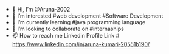 - 👋 Hi, I’m @Aruna-2002
- 👀 I’m interested #web development #Software Development
- 🌱 I’m currently learning #java programming language
- 💞️ I’m looking to collaborate on #internaships
- 📫 How to reach me Linkedin Profile Link # https://www.linkedin.com/in/aruna-kumari-20551b190/

<!---
Aruna-1947/Aruna-1947 is a ✨ special ✨ repository because its `README.md` (this file) appears on your GitHub profile.
You can click the Preview link to take a look at your changes.
--->

